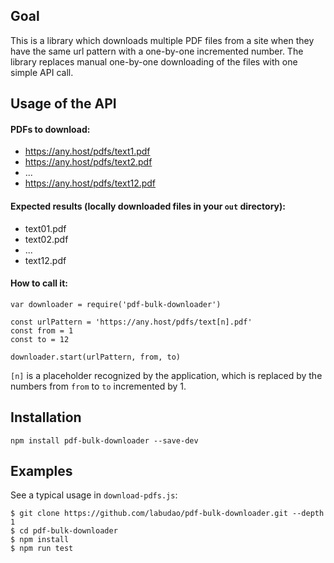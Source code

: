 ## Goal
This is a library which downloads multiple PDF files from a site when they have the same url pattern with a one-by-one incremented number. The library replaces manual one-by-one downloading of the files with one simple API call.

## Usage of the API
#### PDFs to download:
* https://any.host/pdfs/text1.pdf
* https://any.host/pdfs/text2.pdf
* ...
* https://any.host/pdfs/text12.pdf

#### Expected results (locally downloaded files in your ``out`` directory):
* text01.pdf
* text02.pdf
* ...
* text12.pdf

#### How to call it:

```
var downloader = require('pdf-bulk-downloader')

const urlPattern = 'https://any.host/pdfs/text[n].pdf'
const from = 1
const to = 12

downloader.start(urlPattern, from, to)
```

`[n]` is a placeholder recognized by the application, which is replaced by the numbers from ``from`` to ``to`` incremented by 1.

## Installation
```
npm install pdf-bulk-downloader --save-dev
```

## Examples
See a typical usage in ``download-pdfs.js``:
```
$ git clone https://github.com/labudao/pdf-bulk-downloader.git --depth 1
$ cd pdf-bulk-downloader
$ npm install
$ npm run test
```

